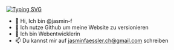 
<!-- fun -->
[![Typing SVG ](https://readme-typing-svg.herokuapp.com/?lines=Willkommen;kleine+Projekte)](https://git.io/typing-svg)


- 👋 Hi, Ich bin @jasmin-f
- 👀 Ich nutze Github um meine Website zu versionieren
- 🌱 Ich bin Webentwicklerin
- 📫 Du kannst mir auf jasminfaessler.ch@gmail.com schreiben

<!---
jasmin-f/jasmin-f is a ✨ special ✨ repository because its `README.md` (this file) appears on your GitHub profile.
You can click the Preview link to take a look at your changes.
--->

